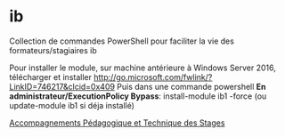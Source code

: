# ib
Collection de commandes PowerShell pour faciliter la vie des formateurs/stagiaires ib

Pour installer le module, sur machine antérieure à Windows Server 2016, télécharger et installer http://go.microsoft.com/fwlink/?LinkID=746217&clcid=0x409
Puis dans une commande powershell **En administrateur/ExecutionPolicy Bypass**:
install-module ib1 -force
(ou update-module ib1 si déja installé)

[Accompagnements Pédagogique et Technique des Stages](https://renaudwangler.github.io/ib/)

